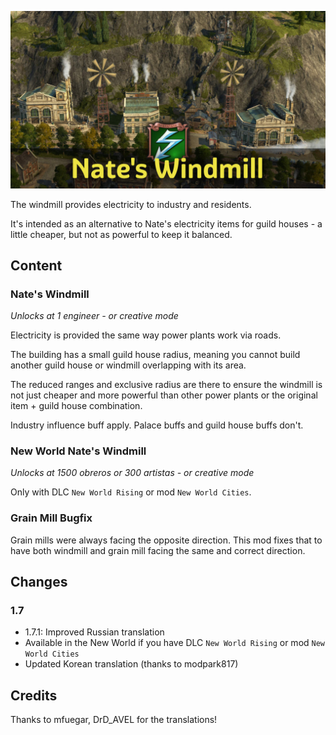![](./banner.jpg)

The windmill provides electricity to industry and residents.

It's intended as an alternative to Nate's electricity items for guild houses - a little cheaper, but not as powerful to keep it balanced.

## Content

### Nate's Windmill

*Unlocks at 1 engineer - or creative mode*

Electricity is provided the same way power plants work via roads.

The building has a small guild house radius, meaning you cannot build another guild house or windmill overlapping with its area.

The reduced ranges and exclusive radius are there to ensure the windmill is not just cheaper and more powerful than other power plants or the original item + guild house combination.

Industry influence buff apply.
Palace buffs and guild house buffs don't.

### New World Nate's Windmill

*Unlocks at 1500 obreros or 300 artistas - or creative mode*

Only with DLC `New World Rising` or mod `New World Cities`.

### Grain Mill Bugfix

Grain mills were always facing the opposite direction.
This mod fixes that to have both windmill and grain mill facing the same and correct direction.

## Changes

### 1.7

- 1.7.1: Improved Russian translation
- Available in the New World if you have DLC `New World Rising` or mod `New World Cities`
- Updated Korean translation (thanks to modpark817)

## Credits

Thanks to mfuegar, DrD_AVEL for the translations!
